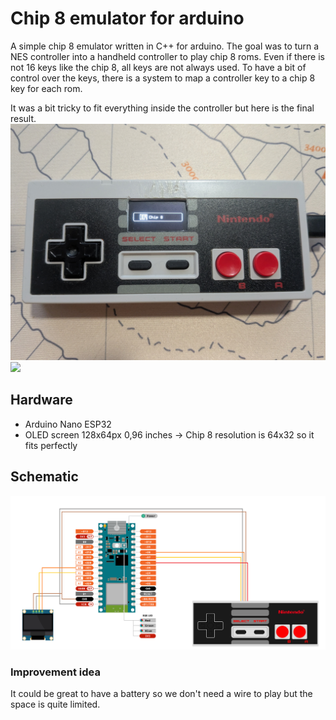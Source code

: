 # Chip 8 emulator for arduino

A simple chip 8 emulator written in C++ for arduino.
The goal was to turn a NES controller into a handheld controller to play chip 8 roms.
Even if there is not 16 keys like the chip 8, all keys are not always used.
To have a bit of control over the keys, there is a system to map a controller key to a chip 8 key for each rom.

It was a bit tricky to fit everything inside the controller but here is the final result.
![](/images/device.jpg)
![](/images/device.gif)

## Hardware
- Arduino Nano ESP32
- OLED screen 128x64px 0,96 inches -> Chip 8 resolution is 64x32 so it fits perfectly

## Schematic
![](/images/schematic.png)

### Improvement idea
It could be great to have a battery so we don't need a wire to play but the space is quite limited.
